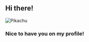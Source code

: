 ## Hi there!

![Pikachu](https://media.giphy.com/media/xuXzcHMkuwvf2/giphy.gif)

### Nice to have you on my profile!
